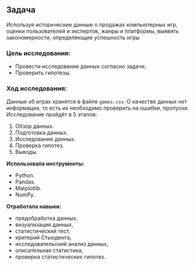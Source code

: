 ## **Задача** 
Используя исторические данные о продажах компьютерных игр, оценки пользователей и экспертов, жанры и платформы, выявить закономерности, определяющие успешность игры 

### **Цель исследования:**
- Провести исследование данных согласно задаче;
- Проверить гипотезы.

### **Ход исследования:**
Данные об играх хранятся в файле `games.csv`. О качестве данных нет информации, то есть их необходимо проверить на ошибки,  пропуски.  
Исследование пройдёт в 5 этапов:
 1. Обзор данных.
 2. Подготовка данных.
 3. Исследование данных.
 4. Проверка гипотез.
 5. Выводы.

**Использовала инструменты:**
- Python.
- Pandas.
- Matplotlib.
- NumPy.

**Отработала навыки:**
- предобработка данных,
- визуализация данных,
- статистический тест,
- критерий Стьюдента,
- исследовательский анализ данных,
- описательная статистика,
- проверка статистических гипотез.
